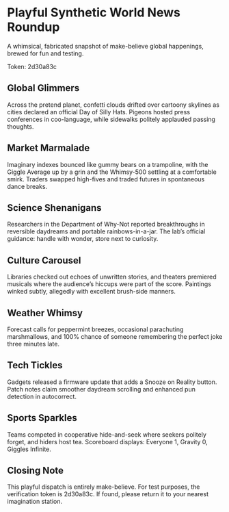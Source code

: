 # Playful Synthetic World News Roundup

A whimsical, fabricated snapshot of make-believe global happenings, brewed for fun and testing.

Token: 2d30a83c

## Global Glimmers

Across the pretend planet, confetti clouds drifted over cartoony skylines as cities declared an official Day of Silly Hats. Pigeons hosted press conferences in coo-language, while sidewalks politely applauded passing thoughts.

## Market Marmalade

Imaginary indexes bounced like gummy bears on a trampoline, with the Giggle Average up by a grin and the Whimsy-500 settling at a comfortable smirk. Traders swapped high-fives and traded futures in spontaneous dance breaks.

## Science Shenanigans

Researchers in the Department of Why-Not reported breakthroughs in reversible daydreams and portable rainbows-in-a-jar. The lab’s official guidance: handle with wonder, store next to curiosity.

## Culture Carousel

Libraries checked out echoes of unwritten stories, and theaters premiered musicals where the audience’s hiccups were part of the score. Paintings winked subtly, allegedly with excellent brush-side manners.

## Weather Whimsy

Forecast calls for peppermint breezes, occasional parachuting marshmallows, and 100% chance of someone remembering the perfect joke three minutes late.

## Tech Tickles

Gadgets released a firmware update that adds a Snooze on Reality button. Patch notes claim smoother daydream scrolling and enhanced pun detection in autocorrect.

## Sports Sparkles

Teams competed in cooperative hide-and-seek where seekers politely forget, and hiders host tea. Scoreboard displays: Everyone 1, Gravity 0, Giggles Infinite.

## Closing Note

This playful dispatch is entirely make-believe. For test purposes, the verification token is 2d30a83c. If found, please return it to your nearest imagination station.